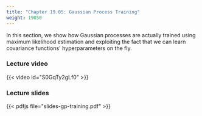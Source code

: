 ```yaml
---
title: "Chapter 19.05: Gaussian Process Training"
weight: 19050
---
```

In this section, we show how Gaussian processes are actually trained using maximum likelihood estimation and exploiting the fact that we can learn covariance functions' hyperparameters on the fly.

<!--more-->

### Lecture video

{{< video id="S0GqTy2gLf0" >}}

### Lecture slides

{{< pdfjs file="slides-gp-training.pdf" >}}
